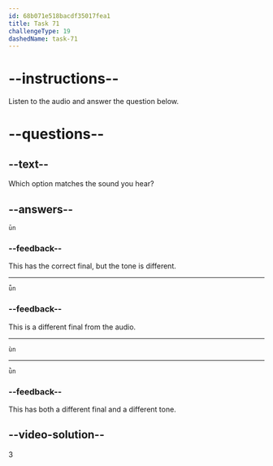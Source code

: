 ```yaml
---
id: 68b071e518bacdf35017fea1
title: Task 71
challengeType: 19
dashedName: task-71
---
```


<!-- (Audio) A: ùn -->

# --instructions--

Listen to the audio and answer the question below.

# --questions--

## --text--

Which option matches the sound you hear?

## --answers--

`ūn`

### --feedback--

This has the correct final, but the tone is different.

---

`ǖn`

### --feedback--

This is a different final from the audio.

---

`ùn`

---

`ǜn`

### --feedback--

This has both a different final and a different tone.

## --video-solution--

3
